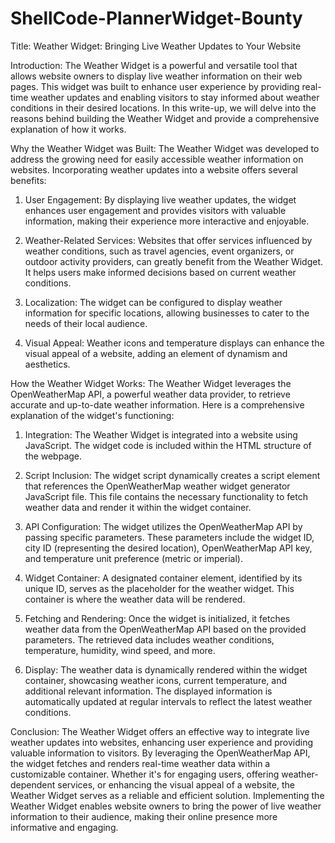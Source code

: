 # ShellCode-PlannerWidget-Bounty

Title: Weather Widget: Bringing Live Weather Updates to Your Website

Introduction:
The Weather Widget is a powerful and versatile tool that allows website owners to display live weather information on their web pages. This widget was built to enhance user experience by providing real-time weather updates and enabling visitors to stay informed about weather conditions in their desired locations. In this write-up, we will delve into the reasons behind building the Weather Widget and provide a comprehensive explanation of how it works.

Why the Weather Widget was Built:
The Weather Widget was developed to address the growing need for easily accessible weather information on websites. Incorporating weather updates into a website offers several benefits:

1. User Engagement: By displaying live weather updates, the widget enhances user engagement and provides visitors with valuable information, making their experience more interactive and enjoyable.

2. Weather-Related Services: Websites that offer services influenced by weather conditions, such as travel agencies, event organizers, or outdoor activity providers, can greatly benefit from the Weather Widget. It helps users make informed decisions based on current weather conditions.

3. Localization: The widget can be configured to display weather information for specific locations, allowing businesses to cater to the needs of their local audience.

4. Visual Appeal: Weather icons and temperature displays can enhance the visual appeal of a website, adding an element of dynamism and aesthetics.

How the Weather Widget Works:
The Weather Widget leverages the OpenWeatherMap API, a powerful weather data provider, to retrieve accurate and up-to-date weather information. Here is a comprehensive explanation of the widget's functioning:

1. Integration: The Weather Widget is integrated into a website using JavaScript. The widget code is included within the HTML structure of the webpage.

2. Script Inclusion: The widget script dynamically creates a script element that references the OpenWeatherMap weather widget generator JavaScript file. This file contains the necessary functionality to fetch weather data and render it within the widget container.

3. API Configuration: The widget utilizes the OpenWeatherMap API by passing specific parameters. These parameters include the widget ID, city ID (representing the desired location), OpenWeatherMap API key, and temperature unit preference (metric or imperial).

4. Widget Container: A designated container element, identified by its unique ID, serves as the placeholder for the weather widget. This container is where the weather data will be rendered.

5. Fetching and Rendering: Once the widget is initialized, it fetches weather data from the OpenWeatherMap API based on the provided parameters. The retrieved data includes weather conditions, temperature, humidity, wind speed, and more.

6. Display: The weather data is dynamically rendered within the widget container, showcasing weather icons, current temperature, and additional relevant information. The displayed information is automatically updated at regular intervals to reflect the latest weather conditions.

Conclusion:
The Weather Widget offers an effective way to integrate live weather updates into websites, enhancing user experience and providing valuable information to visitors. By leveraging the OpenWeatherMap API, the widget fetches and renders real-time weather data within a customizable container. Whether it's for engaging users, offering weather-dependent services, or enhancing the visual appeal of a website, the Weather Widget serves as a reliable and efficient solution. Implementing the Weather Widget enables website owners to bring the power of live weather information to their audience, making their online presence more informative and engaging.
